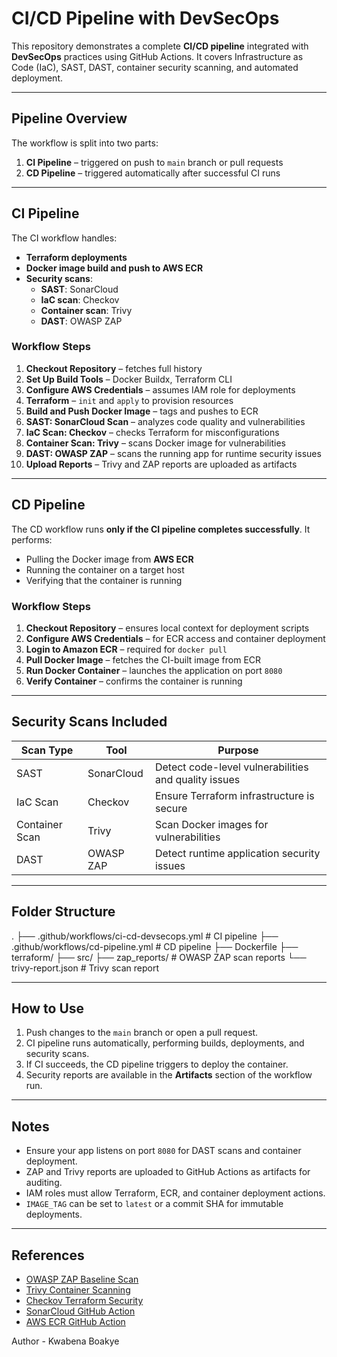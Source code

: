 # CI/CD Pipeline with DevSecOps

This repository demonstrates a complete **CI/CD pipeline** integrated with **DevSecOps** practices using GitHub Actions. It covers Infrastructure as Code (IaC), SAST, DAST, container security scanning, and automated deployment.

---

## Pipeline Overview

The workflow is split into two parts:

1. **CI Pipeline** – triggered on push to `main` branch or pull requests  
2. **CD Pipeline** – triggered automatically after successful CI runs  

---

## CI Pipeline

The CI workflow handles:

- **Terraform deployments**  
- **Docker image build and push to AWS ECR**  
- **Security scans**:
  - **SAST**: SonarCloud  
  - **IaC scan**: Checkov  
  - **Container scan**: Trivy  
  - **DAST**: OWASP ZAP  

### Workflow Steps

1. **Checkout Repository** – fetches full history  
2. **Set Up Build Tools** – Docker Buildx, Terraform CLI  
3. **Configure AWS Credentials** – assumes IAM role for deployments  
4. **Terraform** – `init` and `apply` to provision resources  
5. **Build and Push Docker Image** – tags and pushes to ECR  
6. **SAST: SonarCloud Scan** – analyzes code quality and vulnerabilities  
7. **IaC Scan: Checkov** – checks Terraform for misconfigurations  
8. **Container Scan: Trivy** – scans Docker image for vulnerabilities  
9. **DAST: OWASP ZAP** – scans the running app for runtime security issues  
10. **Upload Reports** – Trivy and ZAP reports are uploaded as artifacts  

---

## CD Pipeline

The CD workflow runs **only if the CI pipeline completes successfully**. It performs:

- Pulling the Docker image from **AWS ECR**  
- Running the container on a target host  
- Verifying that the container is running  

### Workflow Steps

1. **Checkout Repository** – ensures local context for deployment scripts  
2. **Configure AWS Credentials** – for ECR access and container deployment  
3. **Login to Amazon ECR** – required for `docker pull`  
4. **Pull Docker Image** – fetches the CI-built image from ECR  
5. **Run Docker Container** – launches the application on port `8080`  
6. **Verify Container** – confirms the container is running  

---

## Security Scans Included

| Scan Type | Tool | Purpose |
|-----------|------|---------|
| SAST | SonarCloud | Detect code-level vulnerabilities and quality issues |
| IaC Scan | Checkov | Ensure Terraform infrastructure is secure |
| Container Scan | Trivy | Scan Docker images for vulnerabilities |
| DAST | OWASP ZAP | Detect runtime application security issues |

---

## Folder Structure

.
├── .github/workflows/ci-cd-devsecops.yml # CI pipeline
├── .github/workflows/cd-pipeline.yml # CD pipeline
├── Dockerfile
├── terraform/
├── src/
├── zap_reports/ # OWASP ZAP scan reports
└── trivy-report.json # Trivy scan report

---

## How to Use

1. Push changes to the `main` branch or open a pull request.  
2. CI pipeline runs automatically, performing builds, deployments, and security scans.  
3. If CI succeeds, the CD pipeline triggers to deploy the container.  
4. Security reports are available in the **Artifacts** section of the workflow run.  

---

## Notes

- Ensure your app listens on port `8080` for DAST scans and container deployment.  
- ZAP and Trivy reports are uploaded to GitHub Actions as artifacts for auditing.  
- IAM roles must allow Terraform, ECR, and container deployment actions.  
- `IMAGE_TAG` can be set to `latest` or a commit SHA for immutable deployments.  

---

## References

- [OWASP ZAP Baseline Scan](https://www.zaproxy.org/docs/docker/baseline-scan/)  
- [Trivy Container Scanning](https://github.com/aquasecurity/trivy)  
- [Checkov Terraform Security](https://www.checkov.io/)  
- [SonarCloud GitHub Action](https://github.com/SonarSource/sonarqube-scan-action)  
- [AWS ECR GitHub Action](https://github.com/aws-actions/amazon-ecr-login)

Author - Kwabena Boakye